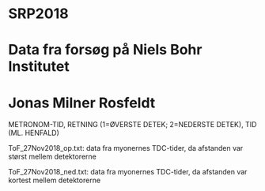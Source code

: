 # SRP2018
# Data fra forsøg på Niels Bohr Institutet
# Jonas Milner Rosfeldt

METRONOM-TID,   RETNING (1=ØVERSTE DETEK; 2=NEDERSTE DETEK),   TID (ML. HENFALD)


ToF_27Nov2018_op.txt: data fra myonernes TDC-tider, da afstanden var størst mellem detektorerne

ToF_27Nov2018_ned.txt: data fra myonernes TDC-tider, da afstanden var kortest mellem detektorerne
